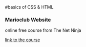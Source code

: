 #basics of  CSS & HTML

### Marioclub Website

online free course from The Net Ninja

[link to the course](https://www.youtube.com/watch?v=hu-q2zYwEYs)
